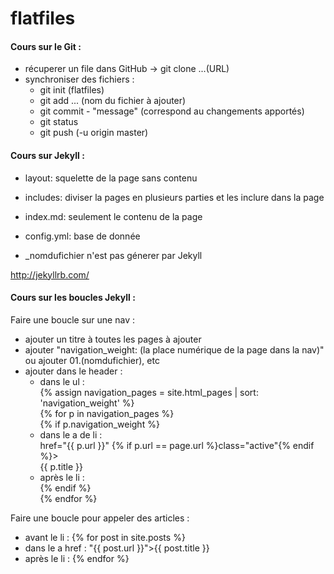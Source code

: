 # flatfiles
#### Cours sur le Git :  
* récuperer un file dans GitHub -> git clone ...(URL)  
* synchroniser des fichiers :
    * git init (flatfiles)
    * git add ... (nom du fichier à ajouter)
    * git commit - "message" (correspond au changements apportés)
    * git status
    * git push (-u origin master)

#### Cours sur Jekyll :  
* layout: squelette de la page sans contenu
* includes: diviser la pages en plusieurs parties et les inclure dans la page
* index.md: seulement le contenu de la page  
* config.yml: base de donnée  


* _nomdufichier n'est pas génerer par Jekyll

http://jekyllrb.com/

#### Cours sur les boucles Jekyll :  
Faire une boucle sur une nav :  
* ajouter un titre à toutes les pages à ajouter
* ajouter "navigation_weight: (la place numérique de la page dans la nav)" ou ajouter 01.(nomdufichier), etc
* ajouter dans le header :  
    * dans le ul :   
        {% assign navigation_pages = site.html_pages | sort: 'navigation_weight' %}  
        {% for p in navigation_pages %}  
        {% if p.navigation_weight %}  
    * dans le a de li :  
        href="{{ p.url }}" {% if p.url == page.url %}class="active"{% endif %}>  
        {{ p.title }}  
    * après le li :  
        {% endif %}  
        {% endfor %}  
        
Faire une boucle pour appeler des articles :
* avant le li : {% for post in site.posts %}
* dans le a href : "{{ post.url }}">{{ post.title }}
* après le li : {% endfor %}